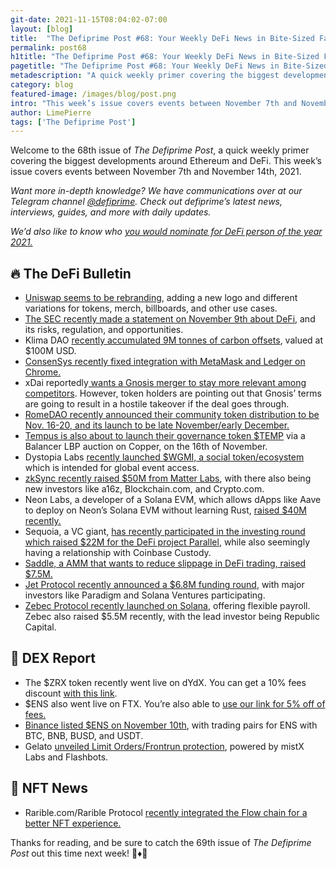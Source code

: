 ```yaml
---
git-date: 2021-11-15T08:04:02-07:00
layout: [blog]
title:  "The Defiprime Post #68: Your Weekly DeFi News in Bite-Sized Fashion"
permalink: post68
h1title: "The Defiprime Post #68: Your Weekly DeFi News in Bite-Sized Fashion"
pagetitle: "The Defiprime Post #68: Your Weekly DeFi News in Bite-Sized Fashion"
metadescription: "A quick weekly primer covering the biggest developments around Ethereum and DeFi. This week’s issue covers events between November 7th and November 14th, 2021"
category: blog
featured-image: /images/blog/post.png
intro: "This week’s issue covers events between November 7th and November 14th, 2021"
author: LimePierre
tags: ['The Defiprime Post']
---
```


Welcome to the 68th issue of _The Defiprime Post_, a quick weekly primer covering the biggest developments around Ethereum and DeFi. This week’s issue covers events between November 7th and November 14th, 2021.

_Want more in-depth knowledge? We have communications over at our Telegram channel [@defiprime](https://t.me/defiprime). Check out defiprime’s latest news, interviews, guides, and more with daily updates._

_We’d also like to know who [you would nominate for DeFi person of the year 2021.](https://mobile.twitter.com/defiprime/status/1458449490986348560)_


## 🔥 The DeFi Bulletin

* [Uniswap seems to be rebranding](https://gov.uniswap.org/t/uniswap-protocol-brand-update-request-for-comment/14822), adding a new logo and different variations for tokens, merch, billboards, and other use cases.
* [The SEC recently made a statement on November 9th about DeFi](https://www.sec.gov/news/statement/crenshaw-defi-20211109), and its risks, regulation, and opportunities.  
* Klima DAO [recently accumulated 9M tonnes of carbon offsets](https://cointelegraph.com/news/klima-dao-accumulates-100m-of-carbon-offsets-aims-to-drive-up-price), valued at $100M USD.
* [ConsenSys recently fixed integration with MetaMask and Ledger on Chrome.](https://consensys.net/blog/metamask/metamask-and-ledger-integration-fixed/)
* xDai reportedly[ wants a Gnosis merger to stay more relevant among competitors](https://www.coindesk.com/tech/2021/11/12/xdai-wants-a-gnosis-merger-to-stay-relevant-but-some-tokenholders-are-crying-foul/). However, token holders are pointing out that Gnosis’ terms are going to result in a hostile takeover if the deal goes through.
* [RomeDAO recently announced their community token distribution to be Nov. 16-20, and its launch to be late November/early December.](https://medium.com/@RomeDAO/romedao-whitelisting-launch-dcadf18026b7)
* [Tempus is also about to launch their governance token $TEMP](https://medium.com/tempusfinance/temp-fair-launch-8feb0a91302e) via a Balancer LBP auction on Copper, on the 16th of November.
* Dystopia Labs [recently launched $WGMI, a social token/ecosystem](https://medium.com/dystopia-labs/dystopia-labs-launches-wgmi-a-social-token-for-global-event-access-459df8ddbb14) which is intended for global event access.
* [zkSync recently raised $50M from Matter Labs](https://medium.com/matter-labs/funding-ea89c1fa731e), with there also being new investors like a16z, Blockchain.com, and Crypto.com.
* Neon Labs, a developer of a Solana EVM, which allows dApps like Aave to deploy on Neon’s Solana EVM without learning Rust, [raised $40M recently. ](https://www.theblockcrypto.com/post/123744/neon-labs-developer-of-ethereum-virtual-machine-on-solana-raises-40-million)
* Sequoia, a VC giant, [has recently participated in the investing round which raised $22M for the DeFi project Parallel](https://www.coindesk.com/business/2021/11/08/sequoia-jumps-into-token-plays-with-investment-in-defi-project-parallel/), while also seemingly having a relationship with Coinbase Custody.
* [Saddle, a AMM that wants to reduce slippage in DeFi trading, raised $7.5M.](https://www.coindesk.com/business/2021/11/11/saddle-raises-75m-to-reduce-slippage-in-defi-trading/)
* [Jet Protocol recently announced a $6.8M funding round](https://medium.com/jetprotocol/jet-raises-6-8-million-from-follow-on-investors-including-paradigm-reciprocal-and-solana-capital-c9575da3c20a), with major investors like Paradigm and Solana Ventures participating.
* [Zebec Protocol recently launched on Solana](https://www.coindesk.com/business/2021/11/10/zebec-protocol-launches-on-solana-offering-flexible-payroll/), offering flexible payroll. Zebec also raised $5.5M recently, with the lead investor being Republic Capital.


## 💱 DEX Report

* The $ZRX token recently went live on dYdX. You can get a 10% fees discount [with this link](https://trade.dydx.exchange/r/QMFTAHFN). 
* $ENS also went live on FTX. You’re also able to [use our link for 5% off of fees.](https://ftx.com/referrals#a=defiprime)
* [Binance listed $ENS on November 10th](https://www.binance.com/en/support/announcement/6dcf651bba03484b87666d49474f8c07), with trading pairs for ENS with BTC, BNB, BUSD, and USDT.
* Gelato [unveiled Limit Orders/Frontrun protection](https://medium.com/gelato-network/limit-orders-protecc-powered-by-gelato-mistx-labs-and-flashbots-314007c92bc4), powered by mistX Labs and Flashbots.


## 💎 NFT News

* Rarible.com/Rarible Protocol [recently integrated the Flow chain for a better NFT experience. ](https://rarible.medium.com/rarible-com-and-rarible-protocol-integrate-flow-blockchain-for-streamlined-nft-experience-80b624364c37)

Thanks for reading, and be sure to catch the 69th issue of _The Defiprime Post_ out this time next week! 👋♦️👋
